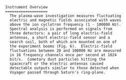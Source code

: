 
 
 
    Instrument Overview
    ===================
      The plasma-wave investigation measures fluctuating
      electric and magnetic fields associated with waves
      above the ion cyclotron frequency (1 - 100000 Hz).
      Spectral analysis is performed on signals from
      three detectors: a pair of long electric-field
      antennas, a short electric-field sensor and a
      search coil, both of which are mounted on one of
      the experiment booms (Fig. 6).  Electric-field
      fluctuations between 20 and 100000 Hz are measured
      in 16 frequency channels once per second at 1024
      bit/s.  Cometary dust particles hitting the
      spacecraft or the electric antennas caused
      detectable outputs similar to those detected when
      Voyager passed through Saturn's ring-plane.
 
 

        